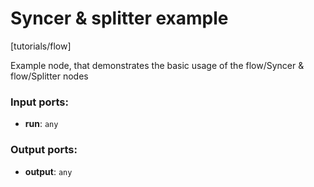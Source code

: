 # Syncer & splitter example

[tutorials/flow]

Example node, that demonstrates the basic usage of the flow/Syncer & flow/Splitter nodes

### Input ports:

* __run__: `any`


### Output ports:

* __output__: `any`


